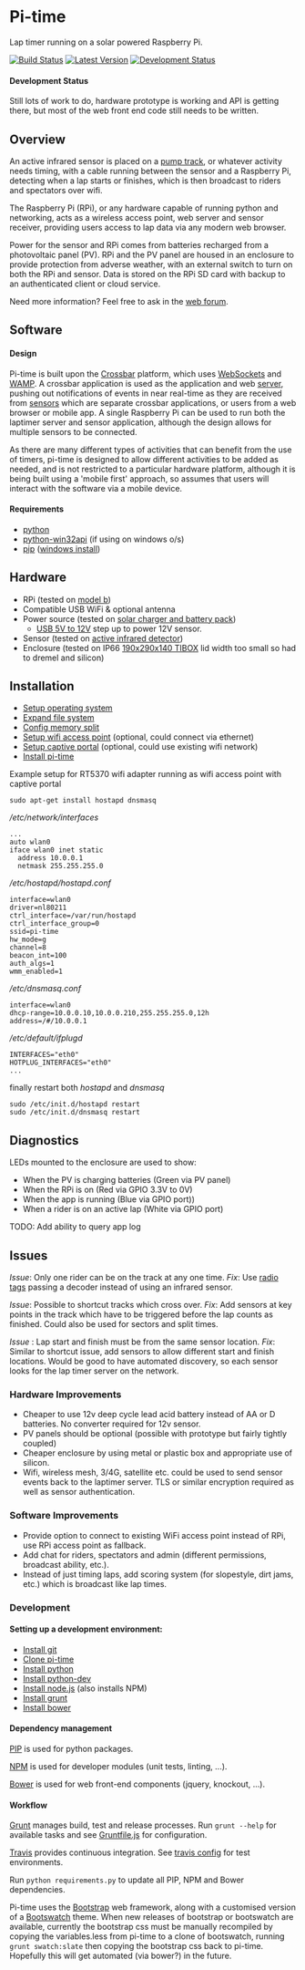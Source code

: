 # Pi-time

Lap timer running on a solar powered Raspberry Pi.

[![Build Status](https://travis-ci.org/si618/pi-time.svg?branch=master)](https://travis-ci.org/si618/pi-time)&nbsp;[![Latest Version](https://pypip.in/version/pi-time/badge.svg)](https://pypi.python.org/pypi/pi-time/)&nbsp;[![Development Status](https://pypip.in/status/pi-time/badge.svg)](https://pypi.python.org/pypi/pi-time/)

#### Development Status

Still lots of work to do, hardware prototype is working and API is getting there, but most of the web front end code still needs to be written.

## Overview

An active infrared sensor is placed on a [pump track](http://adventuresportsjournal.com/biking/pumpin-an-introduction-to-the-world-of-pump-tracks), or whatever activity needs timing, with a cable running between the sensor and a Raspberry Pi, detecting when a lap starts or finishes, which is then broadcast to riders and spectators over wifi.

The Raspberry Pi (RPi), or any hardware capable of running python and networking, acts as a wireless access point, web server and sensor receiver, providing users access to lap data via any modern web browser.

Power for the sensor and RPi comes from batteries recharged from a photovoltaic panel (PV). RPi and the PV panel are housed in an enclosure to provide protection from adverse weather, with an external switch to turn on both the RPi and sensor. Data is stored on the RPi SD card with backup to an authenticated client or cloud service.

Need more information?  Feel free to ask in the [web forum](https://groups.google.com/forum/#!forum/pi-time).  

## Software

#### Design

Pi-time is built upon the [Crossbar](http://crossbar.io/) platform, which uses [WebSockets](http://tools.ietf.org/html/rfc6455) and [WAMP](http://wamp.ws). A crossbar application is used as the application and web [server](https://github.com/si618/pi-time/tree/master/pi_time/laptimer), pushing out notifications of events in near real-time as they are received from [sensors](https://github.com/si618/pi-time/tree/master/pi_time/sensor) which are separate crossbar applications, or users from a web browser or mobile app. A single Raspberry Pi can be used to run both the laptimer server and sensor application, although the design allows for multiple sensors to be connected.

As there are many different types of activities that can benefit from the use of timers, pi-time is designed to allow different activities to be added as needed, and is not restricted to a particular hardware platform, although it is being built using a 'mobile first' approach, so assumes that users will interact with the software via a mobile device.  

#### Requirements

* [python](http://python.org/download/)
* [python-win32api](http://sourceforge.net/projects/pywin32/) (if using on windows o/s)
* [pip](http://www.pip-installer.org/en/latest/installing.html) ([windows install](http://stackoverflow.com/a/12476379/44540))

## Hardware

* RPi (tested on [model b](http://au.element14.com/Raspberry_Pi))
* Compatible USB WiFi & optional antenna
* Power source (tested on [solar charger and battery pack](http://cgi.cottonpickers.plus.com/~cottonpickers/forum/viewtopic.php?f=2&t=474&sid=ec0e5edc2965ab799801f71ed28f6c23))
  * [USB 5V to 12V](http://www.ebay.com.au/itm/271176652645?ssPageName=STRK:MEWNX:IT&_trksid=p3984.m1497.l2649) step up to power 12V sensor.
* Sensor (tested on [active infrared detector](http://www.ebay.com.au/itm/350771078173?ssPageName=STRK:MEWNX:IT&_trksid=p3984.m1497.l2649))
* Enclosure (tested on IP66 [190x290x140 TIBOX](http://www.ebay.com.au/itm/121133523629?ssPageName=STRK:MEWNX:IT&_trksid=p3984.m1497.l2649) lid width too small so had to dremel and silicon)

## Installation

* [Setup operating system](http://www.raspberrypi.org/downloads)
* [Expand file system](http://elinux.org/RPi_raspi-config#expand_rootfs_-_Expand_root_partition_to_fill_SD_card)
* [Config memory split](http://elinux.org/RPi_raspi-config#memory_split_-_Change_memory_split)
* [Setup wifi access point](http://learn.adafruit.com/setting-up-a-raspberry-pi-as-a-wifi-access-point/overview) (optional, could connect via ethernet)
* [Setup captive portal](http://sirlagz.net/2013/08/23/how-to-captive-portal-on-the-raspberry-pi/) (optional, could use existing wifi network)
* [Install pi-time](https://pypi.python.org/pypi/pi-time)

Example setup for RT5370 wifi adapter running as wifi access point with captive portal

    sudo apt-get install hostapd dnsmasq

  */etc/network/interfaces*

    ...
    auto wlan0
    iface wlan0 inet static
      address 10.0.0.1
      netmask 255.255.255.0

  */etc/hostapd/hostapd.conf*

    interface=wlan0
    driver=nl80211
    ctrl_interface=/var/run/hostapd
    ctrl_interface_group=0
    ssid=pi-time
    hw_mode=g
    channel=8
    beacon_int=100
    auth_algs=1
    wmm_enabled=1

  */etc/dnsmasq.conf*

    interface=wlan0
    dhcp-range=10.0.0.10,10.0.0.210,255.255.255.0,12h
    address=/#/10.0.0.1

  */etc/default/ifplugd*

    INTERFACES="eth0"
    HOTPLUG_INTERFACES="eth0"
    ...

  finally restart both *hostapd* and *dnsmasq*

    sudo /etc/init.d/hostapd restart
    sudo /etc/init.d/dnsmasq restart

## Diagnostics

LEDs mounted to the enclosure are used to show:
* When the PV is charging batteries (Green via PV panel)
* When the RPi is on (Red via GPIO 3.3V to 0V)
* When the app is running (Blue via GPIO port))
* When a rider is on an active lap (White via GPIO port)

TODO: Add ability to query app log

## Issues

_Issue_:  Only one rider can be on the track at any one time.
_Fix_: Use [radio tags](https://en.wikipedia.org/wiki/Transponder_timing) passing a decoder instead of using an infrared sensor.

_Issue_:  Possible to shortcut tracks which cross over.
_Fix_: Add sensors at key points in the track which have to be triggered before the lap counts as finished. Could also be used for sectors and split times.

_Issue_ : Lap start and finish must be from the same sensor location.
_Fix_: Similar to shortcut issue, add sensors to allow different start and finish locations. Would be good to have automated discovery, so each sensor looks for the lap timer server on the network.

### Hardware Improvements

* Cheaper to use 12v deep cycle lead acid battery instead of AA or D batteries. No converter required for 12v sensor.
* PV panels should be optional (possible with prototype but fairly tightly coupled)
* Cheaper enclosure by using metal or plastic box and appropriate use of silicon.
* Wifi, wireless mesh, 3/4G, satellite etc. could be used to send sensor events back to the laptimer server. TLS or similar encryption required as well as sensor authentication.

### Software Improvements

* Provide option to connect to existing WiFi access point instead of RPi, use RPi access point as fallback.
* Add chat for riders, spectators and admin (different permissions, broadcast ability, etc.).
* Instead of just timing laps, add scoring system (for slopestyle, dirt jams, etc.) which is broadcast like lap times.

### Development

#### Setting up a development environment:

* [Install git](http://git-scm.com/downloads)
* [Clone pi-time](https://github.com/si618/pi-time.git)
* [Install python](#Requirements)
* [Install python-dev](http://packages.debian.org/wheezy/python-dev)
* [Install node.js](http://nodejs.org/download/) (also installs NPM)
* [Install grunt](http://gruntjs.com/getting-started)
* [Install bower](http://bower.io/#install-bower)

#### Dependency management

[PIP](http://www.pip-installer.org) is used for python packages.

[NPM](https://www.npmjs.org/) is used for developer modules (unit tests, linting, ...).

[Bower](http://bower.io/) is used for web front-end components (jquery, knockout, ...).

#### Workflow

[Grunt](http://gruntjs.com/) manages build, test and release processes. Run `grunt --help` for available tasks and see [Gruntfile.js](https://github.com/si618/pi-time/blob/master/Gruntfile.js) for configuration.

[Travis]((https://travis-ci.org/si618/pi-time)) provides continuous integration. See [travis config](https://github.com/si618/pi-time/blob/master/.travis.yml) for test environments.

Run `python requirements.py` to update all PIP, NPM and Bower dependencies.   

Pi-time uses the [Bootstrap](http://getbootstrap.com/) web framework, along with a customised version of a [Bootswatch](http://bootswatch.com/slate) theme.
When new releases of bootstrap or bootswatch are available, currently the bootstrap css must be manually recompiled by copying the variables.less from pi-time to a clone of bootswatch, running `grunt swatch:slate` then copying the bootstrap css back to pi-time. Hopefully this will get automated (via bower?) in the future.  
